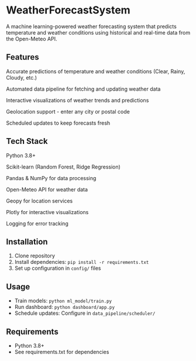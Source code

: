 # WeatherForecastSystem
A machine learning-powered weather forecasting system that predicts temperature and weather conditions using historical and real-time data from the Open-Meteo API.

## Features
Accurate predictions of temperature and weather conditions (Clear, Rainy, Cloudy, etc.)

Automated data pipeline for fetching and updating weather data

Interactive visualizations of weather trends and predictions

Geolocation support - enter any city or postal code

Scheduled updates to keep forecasts fresh

## Tech Stack
Python 3.8+

Scikit-learn (Random Forest, Ridge Regression)

Pandas & NumPy for data processing

Open-Meteo API for weather data

Geopy for location services

Plotly for interactive visualizations

Logging for error tracking

## Installation
1. Clone repository
2. Install dependencies: `pip install -r requirements.txt`
3. Set up configuration in `config/` files

## Usage
- Train models: `python ml_model/train.py`
- Run dashboard: `python dashboard/app.py`
- Schedule updates: Configure in `data_pipeline/scheduler/`

## Requirements
- Python 3.8+
- See requirements.txt for dependencies
